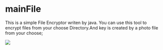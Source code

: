 # mainFile
This is a simple File Encryptor writen by java.
You can use this tool to encrypt files from your choose Directory.And key is created by a photo file from your choose;


![](https://github.com/AESFileEncrypt/mianFile/blob/master/%E6%97%A0%E6%A0%87%E9%A2%98.png)
